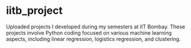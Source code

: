 # iitb_project
Uploaded projects I developed during my semesters at IIT Bombay. These projects involve Python coding focused on various machine learning aspects, including linear regression, logistics regression, and clustering.
